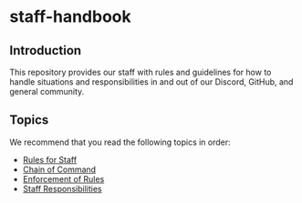 # staff-handbook

## Introduction
This repository provides our staff with rules and guidelines for how to handle situations and responsibilities in and out of our Discord, GitHub, and general community.

## Topics
We recommend that you read the following topics in order:
- [Rules for Staff](./topics/rules-for-staff/rules-for-staff.md)
- [Chain of Command](./topics/chain-of-command/chain-of-command.md)
- [Enforcement of Rules](./topics/enforcement-of-rules/enforcement-of-rules.md)
- [Staff Responsibilities](./topics/staff-responsibilities/staff-responsibilities.md)
